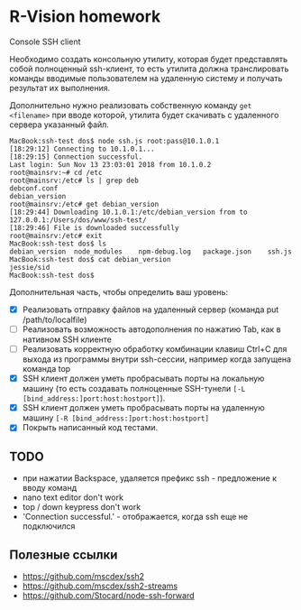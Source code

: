 # R-Vision homework

Console SSH client

Необходимо создать консольную утилиту, которая будет представлять собой полноценный ssh-клиент, то есть утилита должна транслировать команды вводимые пользователем на удаленную систему и получать результат их выполнения. 

Дополнительно нужно реализовать собственную команду `get <filename>` при вводе которой, утилита будет скачивать с удаленного сервера указанный файл.

```
MacBook:ssh-test dos$ node ssh.js root:pass@10.1.0.1
[18:29:12] Connecting to 10.1.0.1...
[18:29:15] Connection successful.
Last login: Sun Nov 13 23:03:01 2018 from 10.1.0.2
root@mainsrv:~# cd /etc
root@mainsrv:/etc# ls | grep deb
debconf.conf
debian_version
root@mainsrv:/etc# get debian_version
[18:29:44] Downloading 10.1.0.1:/etc/debian_version from to 127.0.0.1:/Users/dos/www/ssh-test/
[18:29:46] File is downloaded successfully
root@mainsrv:/etc# exit
MacBook:ssh-test dos$ ls
debian_version  node_modules    npm-debug.log   package.json    ssh.js
MacBook:ssh-test dos$ cat debian_version
jessie/sid
MacBook:ssh-test dos$
```

Дополнительная часть, чтобы определить ваш уровень:

- [x] Реализовать отправку файлов на удаленный сервер (команда put /path/to/localfile)
- [ ] Реализовать возможность автодополнения по нажатию Tab, как в нативном SSH клиенте
- [ ] Реализовать корректную обработку комбинации клавиш Ctrl+C для выхода из программы внутри ssh-сессии, например когда запущена команда top
- [x] SSH клиент должен уметь пробрасывать порты на локальную машину (то есть создавать полноценные SSH-тунели `[-L [bind_address:]port:host:hostport]`).
- [x] SSH клиент должен уметь пробрасывать порты на удаленную машину `[-R [bind_address:]port:host:hostport]`
- [x] Покрыть написанный код тестами.

## TODO

- при нажатии Backspace, удаляется префикс ssh - предложение к вводу команд
- nano text editor don't work
- top / down keypress don't work
- 'Connection successful.' - отображается, когда ssh еще не подключился

## Полезные ссылки

- https://github.com/mscdex/ssh2
- https://github.com/mscdex/ssh2-streams
- https://github.com/Stocard/node-ssh-forward
